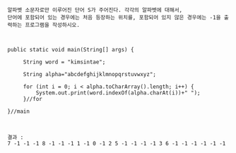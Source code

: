 	알파벳 소문자로만 이루어진 단어 S가 주어진다. 각각의 알파벳에 대해서, 
	단어에 포함되어 있는 경우에는 처음 등장하는 위치를, 포함되어 있지 않은 경우에는 -1을 출력하는 프로그램을 작성하시오.
	

	
	public static void main(String[] args) {
		 
		 String word = "kimsintae";

		 String alpha="abcdefghijklmnopqrstuvwxyz";
		 
		 for (int i = 0; i < alpha.toCharArray().length; i++) {
			 System.out.print(word.indexOf(alpha.charAt(i))+" ");
		 }//for
		 
	}//main
	
	
	
	결과 :
	7 -1 -1 -1 8 -1 -1 -1 1 -1 0 -1 2 5 -1 -1 -1 -1 3 6 -1 -1 -1 -1 -1 -1 
